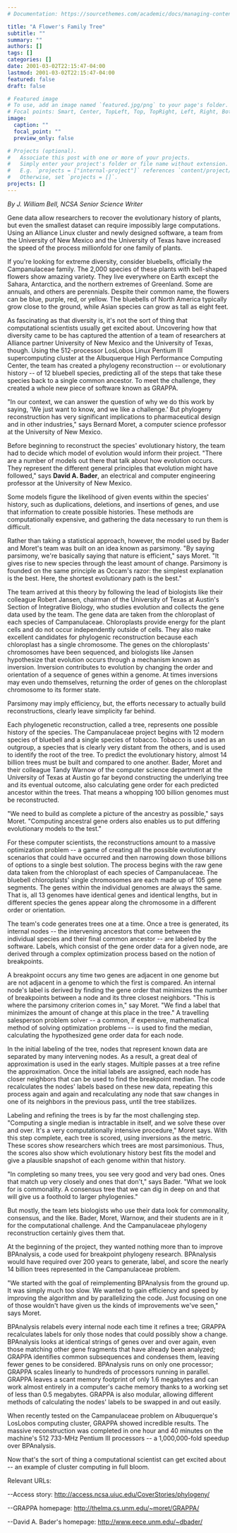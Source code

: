 ```yaml
---
# Documentation: https://sourcethemes.com/academic/docs/managing-content/

title: "A Flower's Family Tree"
subtitle: ""
summary: ""
authors: []
tags: []
categories: []
date: 2001-03-02T22:15:47-04:00
lastmod: 2001-03-02T22:15:47-04:00
featured: false
draft: false

# Featured image
# To use, add an image named `featured.jpg/png` to your page's folder.
# Focal points: Smart, Center, TopLeft, Top, TopRight, Left, Right, BottomLeft, Bottom, BottomRight.
image:
  caption: ""
  focal_point: ""
  preview_only: false

# Projects (optional).
#   Associate this post with one or more of your projects.
#   Simply enter your project's folder or file name without extension.
#   E.g. `projects = ["internal-project"]` references `content/project/deep-learning/index.md`.
#   Otherwise, set `projects = []`.
projects: []
---
```


*By J. William Bell, NCSA Senior Science Writer*

Gene data allow researchers to recover the evolutionary history of plants, but
even the smallest dataset can require impossibly large computations. Using an
Alliance Linux cluster and newly designed software, a team from the University
of New Mexico and the University of Texas have increased the speed of the
process millionfold for one family of plants.

If you're looking for extreme diversity, consider bluebells, officially the
Campanulaceae family. The 2,000 species of these plants with bell-shaped
flowers show amazing variety. They live everywhere on Earth except the Sahara,
Antarctica, and the northern extremes of Greenland. Some are annuals, and
others are perennials. Despite their common name, the flowers can be blue,
purple, red, or yellow. The bluebells of North America typically grow close to
the ground, while Asian species can grow as tall as eight feet.

As fascinating as that diversity is, it's not the sort of thing that
computational scientists usually get excited about. Uncovering how that
diversity came to be has captured the attention of a team of researchers at
Alliance partner University of New Mexico and the University of Texas, though.
Using the 512-processor LosLobos Linux Pentium III supercomputing cluster at
the Albuquerque High Performance Computing Center, the team has created a
phylogeny reconstruction -- or evolutionary history -- of 12 bluebell species,
predicting all of the steps that take these species back to a single common
ancestor. To meet the challenge, they created a whole new piece of software
known as GRAPPA.

"In our context, we can answer the question of why we do this work by saying,
'We just want to know, and we like a challenge.' But phylogeny reconstruction
has very significant implications to pharmaceutical design and in other
industries," says Bernard Moret, a computer science professor at the
University of New Mexico.

Before beginning to reconstruct the species' evolutionary history, the team
had to decide which model of evolution would inform their project. "There are
a number of models out there that talk about how evolution occurs. They
represent the different general principles that evolution might have
followed," says **David A. Bader**, an electrical and computer engineering
professor at the University of New Mexico.

Some models figure the likelihood of given events within the species' history,
such as duplications, deletions, and insertions of genes, and use that
information to create possible histories. These methods are computationally
expensive, and gathering the data necessary to run them is difficult.

Rather than taking a statistical approach, however, the model used by Bader
and Moret's team was built on an idea known as parsimony. "By saying
parsimony, we're basically saying that nature is efficient," says Moret. "It
gives rise to new species through the least amount of change. Parsimony is
founded on the same principle as Occam's razor: the simplest explanation is
the best. Here, the shortest evolutionary path is the best."

The team arrived at this theory by following the lead of biologists like their
colleague Robert Jansen, chairman of the University of Texas at Austin's
Section of Integrative Biology, who studies evolution and collects the gene
data used by the team. The gene data are taken from the chloroplast of each
species of Campanulaceae. Chloroplasts provide energy for the plant cells and
do not occur independently outside of cells. They also make excellent
candidates for phylogenic reconstruction because each chloroplast has a single
chromosome. The genes on the chloroplasts' chromosomes have been sequenced,
and biologists like Jansen hypothesize that evolution occurs through a
mechanism known as inversion. Inversion contributes to evolution by changing
the order and orientation of a sequence of genes within a genome. At times
inversions may even undo themselves, returning the order of genes on the
chloroplast chromosome to its former state.

Parsimony may imply efficiency, but, the efforts necessary to actually build
reconstructions, clearly leave simplicity far behind.

Each phylogenetic reconstruction, called a tree, represents one possible
history of the species. The Campanulaceae project begins with 12 modern
species of bluebell and a single species of tobacco. Tobacco is used as an
outgroup, a species that is clearly very distant from the others, and is used
to identify the root of the tree. To predict the evolutionary history, almost
14 billion trees must be built and compared to one another. Bader, Moret and
their colleague Tandy Warnow of the computer science department at the
University of Texas at Austin go far beyond constructing the underlying tree
and its eventual outcome, also calculating gene order for each predicted
ancestor within the trees. That means a whopping 100 billion genomes must be
reconstructed.

"We need to build as complete a picture of the ancestry as possible," says
Moret. "Computing ancestral gene orders also enables us to put differing
evolutionary models to the test."

For these computer scientists, the reconstructions amount to a massive
optimization problem -- a game of creating all the possible evolutionary
scenarios that could have occurred and then narrowing down those billions of
options to a single best solution. The process begins with the raw gene data
taken from the chloroplast of each species of Campanulaceae. The bluebell
chloroplasts' single chromosomes are each made up of 105 gene segments. The
genes within the individual genomes are always the same. That is, all 13
genomes have identical genes and identical lengths, but in different species
the genes appear along the chromosome in a different order or orientation.

The team's code generates trees one at a time. Once a tree is generated, its
internal nodes -- the intervening ancestors that come between the individual
species and their final common ancestor -- are labeled by the software.
Labels, which consist of the gene order data for a given node, are derived
through a complex optimization process based on the notion of breakpoints.

A breakpoint occurs any time two genes are adjacent in one genome but are not
adjacent in a genome to which the first is compared. An internal node's label
is derived by finding the gene order that minimizes the number of breakpoints
between a node and its three closest neighbors. "This is where the parsimony
criterion comes in," say Moret. "We find a label that minimizes the amount of
change at this place in the tree." A travelling salesperson problem solver --
a common, if expensive, mathematical method of solving optimization problems
-- is used to find the median, calculating the hypothesized gene order data
for each node.

In the initial labeling of the tree, nodes that represent known data are
separated by many intervening nodes. As a result, a great deal of
approximation is used in the early stages. Multiple passes at a tree refine
the approximation. Once the initial labels are assigned, each node has closer
neighbors that can be used to find the breakpoint median. The code
recalculates the nodes' labels based on these new data, repeating this process
again and again and recalculating any node that saw changes in one of its
neighbors in the previous pass, until the tree stabilizes.

Labeling and refining the trees is by far the most challenging step.
"Computing a single median is intractable in itself, and we solve these over
and over. It's a very computationally intensive procedure," Moret says. With
this step complete, each tree is scored, using inversions as the metric. These
scores show researchers which trees are most parsimonious. Thus, the scores
also show which evolutionary history best fits the model and give a plausible
snapshot of each genome within that history.

"In completing so many trees, you see very good and very bad ones. Ones that
match up very closely and ones that don't," says Bader. "What we look for is
commonality. A consensus tree that we can dig in deep on and that will give us
a foothold to larger phylogenies."

But mostly, the team lets biologists who use their data look for commonality,
consensus, and the like. Bader, Moret, Warnow, and their students are in it
for the computational challenge. And the Campanulaceae phylogeny
reconstruction certainly gives them that.

At the beginning of the project, they wanted nothing more than to improve
BPAnalysis, a code used for breakpoint phylogeny research. BPAnalysis would
have required over 200 years to generate, label, and score the nearly 14
billion trees represented in the Campanulaceae problem.

"We started with the goal of reimplementing BPAnalysis from the ground up. It
was simply much too slow. We wanted to gain efficiency and speed by improving
the algorithm and by parallelizing the code. Just focusing on one of those
wouldn't have given us the kinds of improvements we've seen," says Moret.

BPAnalysis relabels every internal node each time it refines a tree; GRAPPA
recalculates labels for only those nodes that could possibly show a change.
BPAnalysis looks at identical strings of genes over and over again, even those
matching other gene fragments that have already been analyzed; GRAPPA
identifies common subsequences and condenses them, leaving fewer genes to be
considered. BPAnalysis runs on only one processor; GRAPPA scales linearly to
hundreds of processors running in parallel. GRAPPA leaves a scant memory
footprint of only 1.6 megabytes and can work almost entirely in a computer's
cache memory thanks to a working set of less than 0.5 megabytes. GRAPPA is
also modular, allowing different methods of calculating the nodes' labels to
be swapped in and out easily.

When recently tested on the Campanulaceae problem on Albuquerque's LosLobos
computing cluster, GRAPPA showed incredible results. The massive
reconstruction was completed in one hour and 40 minutes on the machine's 512
733-MHz Pentium III processors -- a 1,000,000-fold speedup over BPAnalysis.

Now that's the sort of thing a computational scientist can get excited about
-- an example of cluster computing in full bloom.

Relevant URLs:

--Access story:
http://access.ncsa.uiuc.edu/CoverStories/phylogeny/

--GRAPPA homepage:
http://thelma.cs.unm.edu/~moret/GRAPPA/

--David A. Bader's homepage:
http://www.eece.unm.edu/~dbader/
